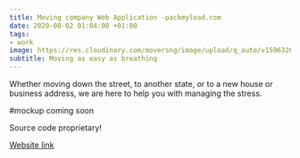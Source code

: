 ```yaml
---
title: Moving company Web Application -packmyload.com
date: 2020-08-02 01:04:00 +01:00
tags:
- work
image: https://res.cloudinary.com/moversng/image/upload/q_auto/v1596326628/www.packmyload.com__Laptop_with_HiDPI_screen_1_heeaiq.png
subtitle: Moving as easy as breathing
---
```


Whether moving down the street, to another state, or to a new house or business address, we are here to help you with managing the stress.

#mockup coming soon

Source code proprietary!

[Website link](https://www.packmyload.com)
